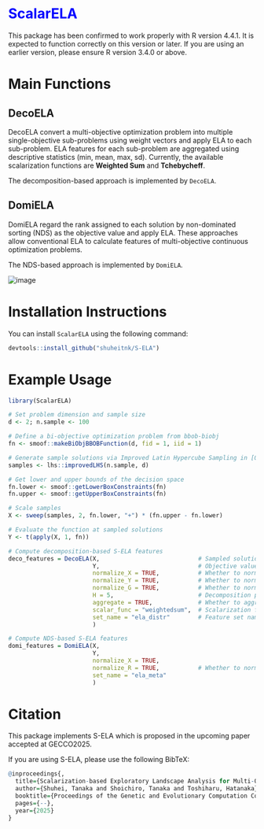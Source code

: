 <h1 style="color: blue;">ScalarELA</h1
`ScalarELA` is an R package for implementing **Scalarization-based Exploratory Landscape Analysis (S-ELA)**. 
This package allows you to compute landscape features for various optimization problems. 

This package has been confirmed to work properly with R version 4.4.1. It is expected to function correctly on this version or later. 
If you are using an earlier version, please ensure R version 3.4.0 or above. 

# Main Functions
## DecoELA
DecoELA convert a multi-objective optimization problem into multiple single-objective sub-problems using weight vectors and apply ELA to each sub-problem. 
ELA features for each sub-problem are aggregated using descriptive statistics (min, mean, max, sd). 
Currently, the available scalarization functions are **Weighted Sum** and **Tchebycheff**. 

The decomposition-based approach is implemented by `DecoELA`.

## DomiELA
DomiELA  regard the rank assigned to each solution by non-dominated sorting (NDS) as the objective value and apply ELA. 
These approaches allow conventional ELA to calculate features of multi-objective continuous optimization problems. 

The NDS-based approach is implemented by `DomiELA`.

![image](https://github.com/user-attachments/assets/df71a88e-cd1e-44ba-bb1e-da10dba08ffb)


# Installation Instructions
You can install `ScalarELA` using the following command:

```r
devtools::install_github("shuheitnk/S-ELA")
```

# Example Usage

```r
library(ScalarELA)

# Set problem dimension and sample size
d <- 2; n.sample <- 100

# Define a bi-objective optimization problem from bbob-biobj
fn <- smoof::makeBiObjBBOBFunction(d, fid = 1, iid = 1)

# Generate sample solutions via Improved Latin Hypercube Sampling in [0,1]^d
samples <- lhs::improvedLHS(n.sample, d)

# Get lower and upper bounds of the decision space
fn.lower <- smoof::getLowerBoxConstraints(fn)
fn.upper <- smoof::getUpperBoxConstraints(fn)

# Scale samples
X <- sweep(samples, 2, fn.lower, "+") * (fn.upper - fn.lower)

# Evaluate the function at sampled solutions
Y <- t(apply(X, 1, fn))

# Compute decomposition-based S-ELA features
deco_features = DecoELA(X,                            # Sampled solutions (matrix)
                        Y,                            # Objective values (matrix)
                        normalize_X = TRUE,           # Whether to normalize sampled solutions
                        normalize_Y = TRUE,           # Whether to normalize objective vectors before decomposition
                        normalize_G = TRUE,           # Whether to normalize objevtive value of sub-problems
                        H = 5,                        # Decomposition parameter H
                        aggregate = TRUE,             # Whether to aggregate sub-problem features
                        scalar_func = "weightedsum",  # Scalarization function (Weighted Sum or Tchebycheff)
                        set_name = "ela_distr"        # Feature set name (ela_meta, ela_distr, disp, nbc, ic, pca, fdc)
                        )

# Compute NDS-based S-ELA features
domi_features = DomiELA(X,
                        Y,
                        normalize_X = TRUE,
                        normalize_R = TRUE,           # Whether to normalize rank values
                        set_name = "ela_meta"
                        )
```

# Citation
This package implements S-ELA which is proposed in the upcoming paper accepted at GECCO2025. 

If you are using S-ELA, please use the following BibTeX:

```r
@inproceedings{,
  title={Scalarization-based Exploratory Landscape Analysis for Multi-Objective Continuous Optimization Problems},
  author={Shuhei, Tanaka and Shoichiro, Tanaka and Toshiharu, Hatanaka},
  booktitle={Proceedings of the Genetic and Evolutionary Computation Conference},
  pages={--},
  year={2025}
}
```
